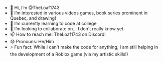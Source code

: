 - 👋 Hi, I’m @TheLoaf1743
- 👀 I’m interested in various videos games, book series prominent in Quebec, and drawing!
- 🌱 I’m currently learning to code at college
- 💞️ I’m looking to collaborate on... I don't really know yet-
- 📫 How to reach me: TheLoaf1743 on Discord!
- 😄 Pronouns: He/Him
- ⚡ Fun fact: While I can't make the code for anything, I am still helping in the development of a Roblox game (via my artistic skills!)

<!---
TheLoaf1743/TheLoaf1743 is a ✨ special ✨ repository because its `README.md` (this file) appears on your GitHub profile.
You can click the Preview link to take a look at your changes.
--->
